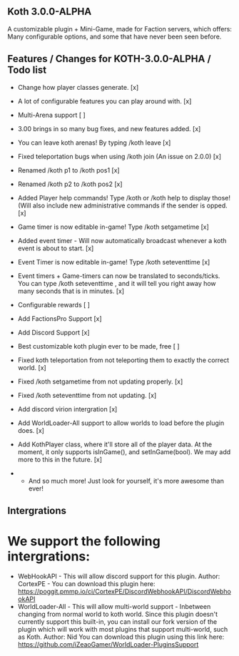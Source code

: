 ## Koth 3.0.0-ALPHA

A customizable plugin + Mini-Game, made for Faction servers, which offers: Many configurable options, and some that have never been seen before.

## Features / Changes for KOTH-3.0.0-ALPHA / Todo list

- Change how player classes generate. [x]

- A lot of configurable features you can play around with. [x]

- Multi-Arena support [ ]

- 3.00 brings in so many bug fixes, and new features added. [x]

- You can leave koth arenas! By typing /koth leave [x]

- Fixed teleportation bugs when using /koth join (An issue on 2.0.0) [x]

- Renamed /koth p1 to /koth pos1 [x]

- Renamed /koth p2 to /koth pos2 [x]

- Added Player help commands! Type /koth or /koth help to display those! (Will also include new administrative commands if the sender is opped. [x]

- Game timer is now editable in-game! Type /koth setgametime <game-time-in-seconds> [x]

- Added event timer - Will now automatically broadcast whenever a koth event is about to start. [x]

- Event Timer is now editable in-game! Type /koth seteventtime <game-in-seconds> [x]

- Event timers + Game-timers can now be translated to seconds/ticks. You can type /koth seteventtime <game-in-seconds>, and it will tell you right away how many seconds that is in minutes. [x]

- Configurable rewards [ ]

- Add FactionsPro Support [x]

- Add Discord Support [x]

- Best customizable koth plugin ever to be made, free [ ]

- Fixed koth teleportation from not teleporting them to exactly the correct world. [x]

- Fixed /koth setgametime from not updating properly. [x]

- Fixed /koth seteventtime from not updating. [x]

- Add discord virion intergration [x]

- Add WorldLoader-All support to allow worlds to load before the plugin does. [x]

- Add KothPlayer class, where it'll store all of the player data. At the moment, it only supports isInGame(), and setInGame(bool). We may add more to this in the future. [x]

- + And so much more! Just look for yourself, it's more awesome than ever!


## Intergrations
# We support the following intergrations:
- WebHookAPI - This will allow discord support for this plugin. Author: CortexPE - You can download this plugin here: https://poggit.pmmp.io/ci/CortexPE/DiscordWebhookAPI/DiscordWebhookAPI
- WorldLoader-All - This will allow multi-world support - Inbetween changing from normal world to koth world. Since this plugin doesn't currently support this built-in, you can install our fork version of the plugin which will work with most plugins that support multi-world, such as Koth.
Author: Nid
You can download this plugin using this link here: https://github.com/iZeaoGamer/WorldLoader-PluginsSupport

